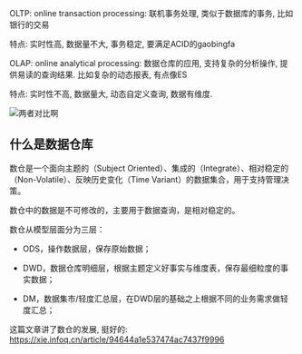OLTP: online transaction processing: 联机事务处理, 类似于数据库的事务, 比如银行的交易

特点: 实时性高, 数据量不大, 事务稳定, 要满足ACID的gaobingfa

OLAP: online analytical processing: 数据仓库的应用, 支持复杂的分析操作, 提供易读的查询结果. 比如复杂的动态报表, 有点像ES

特点: 实时性不高, 数据量大, 动态自定义查询, 数据有维度.

![两者对比啊](https://static001.geekbang.org/infoq/06/0680639a00115bc98584964c0831b6c6.jpeg)

## 什么是数据仓库

数仓是一个面向主题的（Subject Oriented）、集成的（Integrate）、相对稳定的（Non-Volatile）、反映历史变化（Time Variant）的数据集合，用于支持管理决策。

数仓中的数据是不可修改的，主要用于数据查询，是相对稳定的。

数仓从模型层面分为三层：

- ODS，操作数据层，保存原始数据；

- DWD，数据仓库明细层，根据主题定义好事实与维度表，保存最细粒度的事实数据；

- DM，数据集市/轻度汇总层，在DWD层的基础之上根据不同的业务需求做轻度汇总；


这篇文章讲了数仓的发展, 挺好的: 
https://xie.infoq.cn/article/94644a1e537474ac7437f9996





